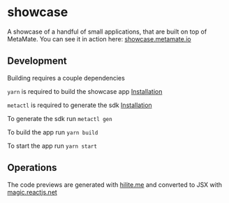 # showcase

A showcase of a handful of small applications, that are built on top of MetaMate. You can see it in action here: [showcase.metamate.io](https://showcase.metamate.io)

## Development

Building requires a couple dependencies

`yarn` is required to build the showcase app [Installation](https://classic.yarnpkg.com/en/docs/install/#mac-stable)

`metactl` is required to generate the sdk [Installation](https://github.com/metamate/metactl)

To generate the sdk run `metactl gen`

To build the app run `yarn build`

To start the app run `yarn start`

## Operations

The code previews are generated with [hilite.me](http://hilite.me/) and converted to JSX with [magic.reactjs.net](https://magic.reactjs.net/htmltojsx.htm)

